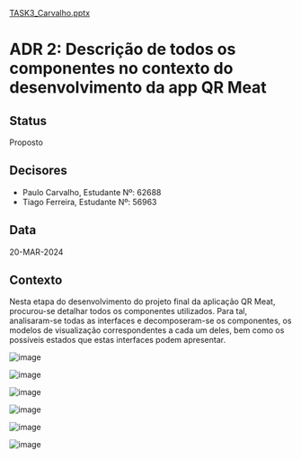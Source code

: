 
[TASK3_Carvalho.pptx](https://github.com/PauloRTC/Grup-47-QRmeat/files/14704334/TASK3_Carvalho.pptx)

# ADR 2: Descrição de todos os componentes no contexto do desenvolvimento da app QR Meat

## Status
Proposto

## Decisores
- Paulo Carvalho, Estudante Nº: 62688
- Tiago Ferreira, Estudante Nº: 56963

## Data
20-MAR-2024

## Contexto
Nesta etapa do desenvolvimento do projeto final da aplicação QR Meat, procurou-se detalhar todos os componentes utilizados. Para tal, analisaram-se todas as interfaces e decomposeram-se os componentes, os modelos de visualização correspondentes a cada um deles, bem como os possíveis estados que estas interfaces podem apresentar.



![image](https://github.com/PauloRTC/Grup-47-QRmeat/assets/162343860/8a2fbe6a-f6b6-4644-9b86-5c4bda984613)

![image](https://github.com/PauloRTC/Grup-47-QRmeat/assets/162343860/fa412c3c-0cd4-451c-a065-880e0379a792)

![image](https://github.com/PauloRTC/Grup-47-QRmeat/assets/162343860/4c7f56bd-d09f-4f1e-9d07-b5c19b02ccd5)

![image](https://github.com/PauloRTC/Grup-47-QRmeat/assets/162343860/c4b293f0-8220-4f30-b955-8bb9a0303c16)

![image](https://github.com/PauloRTC/Grup-47-QRmeat/assets/162343860/e9326881-046f-422e-a8d6-c97e18c435d5)

![image](https://github.com/PauloRTC/Grup-47-QRmeat/assets/162343860/97a57146-edf8-4d58-a564-1d5957101270)
